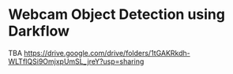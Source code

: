 # Webcam Object Detection using Darkflow

TBA
https://drive.google.com/drive/folders/1tGAKRkdh-WLTfIQSi9OmjxpUmSL_jreY?usp=sharing
